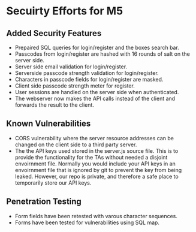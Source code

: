 # Secuirty Efforts for M5

## Added Security Features
* Prepaired SQL queries for login/register and the boxes search bar.
* Passcodes from login/register are hashed with 16 rounds of salt on the server side.
* Server side email validation for login/register.
* Serverside passcode strength validation for login/register.
* Characters in passcode fields for login/register are masked.
* Client side passcode strength meter for register.
* User sessions are handled on the server side when authenticated.
* The webserver now makes the API calls instead of the client and forwards the result to the client.

## Known Vulnerabilities
* CORS vulnerability where the server resource addresses can be changed on the client side to a third party server.
* The the API keys used stored in the server.js source file. This is to provide the functionality for the TAs without needed a disjoint envoirnment file. Normally you would include your API keys in an envoirnment file that is ignored by git to prevent the key from being leaked. However, our repo is private, and therefore a safe place to temporarily store our API keys.

## Penetration Testing
* Form fields have been retested with varous character sequences.
* Forms have been tested for vulnerabilities using SQL map.